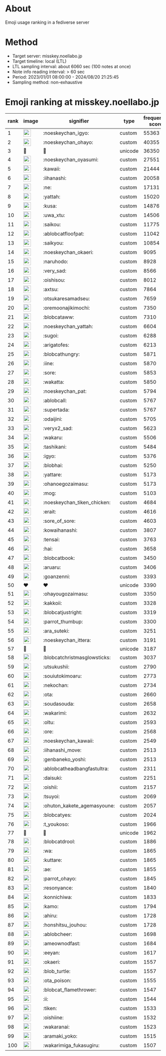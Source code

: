 # About
Emoji usage ranking in a fediverse server

# Method
- Target server: misskey.noellabo.jp
- Target timeline: local (LTL)
- LTL sampling interval: about 6060 sec (100 notes at once)
- Note info reading interval: > 60 sec
- Period: 2023/01/01 08:00:00 - 2024/08/20 21:25:45 
- Sampling method: non-exhaustive

# Emoji ranking at misskey.noellabo.jp

|rank|image|signifier|type|frequency score|
|----|----|----|----|----|
|1|<img height="24" src="https://misskey.noellabo.jp/emoji/noeskeychan_igyo.webp">|:noeskeychan_igyo:|custom|55363|
|2|<img height="24" src="https://misskey.noellabo.jp/emoji/noeskeychan_ohayo.webp">|:noeskeychan_ohayo:|custom|40355|
|3|🎉|🎉|unicode|36350|
|4|<img height="24" src="https://misskey.noellabo.jp/emoji/noeskeychan_oyasumi.webp">|:noeskeychan_oyasumi:|custom|27551|
|5|<img height="24" src="https://misskey.noellabo.jp/emoji/kawaii.webp">|:kawaii:|custom|21444|
|6|<img height="24" src="https://misskey.noellabo.jp/emoji/iihanashi.webp">|:iihanashi:|custom|20058|
|7|<img height="24" src="https://misskey.noellabo.jp/emoji/ne.webp">|:ne:|custom|17131|
|8|<img height="24" src="https://misskey.noellabo.jp/emoji/yattah.webp">|:yattah:|custom|15020|
|9|<img height="24" src="https://misskey.noellabo.jp/emoji/kusa.webp">|:kusa:|custom|14876|
|10|<img height="24" src="https://misskey.noellabo.jp/emoji/uwa_xtu.webp">|:uwa_xtu:|custom|14506|
|11|<img height="24" src="https://misskey.noellabo.jp/emoji/saikou.webp">|:saikou:|custom|11775|
|12|<img height="24" src="https://misskey.noellabo.jp/emoji/ablobcatfloofpat.webp">|:ablobcatfloofpat:|custom|11042|
|13|<img height="24" src="https://misskey.noellabo.jp/emoji/saikyou.webp">|:saikyou:|custom|10854|
|14|<img height="24" src="https://misskey.noellabo.jp/emoji/noeskeychan_okaeri.webp">|:noeskeychan_okaeri:|custom|9095|
|15|<img height="24" src="https://misskey.noellabo.jp/emoji/naruhodo.webp">|:naruhodo:|custom|8928|
|16|<img height="24" src="https://misskey.noellabo.jp/emoji/very_sad.webp">|:very_sad:|custom|8566|
|17|<img height="24" src="https://misskey.noellabo.jp/emoji/oishisou.webp">|:oishisou:|custom|8012|
|18|<img height="24" src="https://misskey.noellabo.jp/emoji/axtsu.webp">|:axtsu:|custom|7864|
|19|<img height="24" src="https://misskey.noellabo.jp/emoji/otsukaresamadseu.webp">|:otsukaresamadseu:|custom|7659|
|20|<img height="24" src="https://misskey.noellabo.jp/emoji/oremoonajikimochi.webp">|:oremoonajikimochi:|custom|7350|
|21|<img height="24" src="https://misskey.noellabo.jp/emoji/blobcataww.webp">|:blobcataww:|custom|7310|
|22|<img height="24" src="https://misskey.noellabo.jp/emoji/noeskeychan_yattah.webp">|:noeskeychan_yattah:|custom|6604|
|23|<img height="24" src="https://misskey.noellabo.jp/emoji/sugoi.webp">|:sugoi:|custom|6288|
|24|<img height="24" src="https://misskey.noellabo.jp/emoji/arigatofes.webp">|:arigatofes:|custom|6213|
|25|<img height="24" src="https://misskey.noellabo.jp/emoji/blobcathungry.webp">|:blobcathungry:|custom|5871|
|26|<img height="24" src="https://misskey.noellabo.jp/emoji/iine.webp">|:iine:|custom|5870|
|27|<img height="24" src="https://misskey.noellabo.jp/emoji/sore.webp">|:sore:|custom|5853|
|28|<img height="24" src="https://misskey.noellabo.jp/emoji/wakatta.webp">|:wakatta:|custom|5850|
|29|<img height="24" src="https://misskey.noellabo.jp/emoji/noeskeychan_pat.webp">|:noeskeychan_pat:|custom|5794|
|30|<img height="24" src="https://misskey.noellabo.jp/emoji/ablobcall.webp">|:ablobcall:|custom|5767|
|31|<img height="24" src="https://misskey.noellabo.jp/emoji/supertada.webp">|:supertada:|custom|5767|
|32|<img height="24" src="https://misskey.noellabo.jp/emoji/odaijini.webp">|:odaijini:|custom|5705|
|33|<img height="24" src="https://misskey.noellabo.jp/emoji/veryx2_sad.webp">|:veryx2_sad:|custom|5623|
|34|<img height="24" src="https://misskey.noellabo.jp/emoji/wakaru.webp">|:wakaru:|custom|5506|
|35|<img height="24" src="https://misskey.noellabo.jp/emoji/tashikani.webp">|:tashikani:|custom|5484|
|36|<img height="24" src="https://misskey.noellabo.jp/emoji/igyo.webp">|:igyo:|custom|5376|
|37|<img height="24" src="https://misskey.noellabo.jp/emoji/blobhai.webp">|:blobhai:|custom|5250|
|38|<img height="24" src="https://misskey.noellabo.jp/emoji/yattare.webp">|:yattare:|custom|5173|
|39|<img height="24" src="https://misskey.noellabo.jp/emoji/ohanoegozaimasu.webp">|:ohanoegozaimasu:|custom|5173|
|40|<img height="24" src="https://misskey.noellabo.jp/emoji/mog.webp">|:mog:|custom|5103|
|41|<img height="24" src="https://misskey.noellabo.jp/emoji/noeskeychan_tiken_chicken.webp">|:noeskeychan_tiken_chicken:|custom|4684|
|42|<img height="24" src="https://misskey.noellabo.jp/emoji/erait.webp">|:erait:|custom|4616|
|43|<img height="24" src="https://misskey.noellabo.jp/emoji/sore_of_sore.webp">|:sore_of_sore:|custom|4603|
|44|<img height="24" src="https://misskey.noellabo.jp/emoji/kowaihanashi.webp">|:kowaihanashi:|custom|3807|
|45|<img height="24" src="https://misskey.noellabo.jp/emoji/tensai.webp">|:tensai:|custom|3763|
|46|<img height="24" src="https://misskey.noellabo.jp/emoji/hai.webp">|:hai:|custom|3658|
|47|<img height="24" src="https://misskey.noellabo.jp/emoji/blobcatbook.webp">|:blobcatbook:|custom|3450|
|48|<img height="24" src="https://misskey.noellabo.jp/emoji/aruaru.webp">|:aruaru:|custom|3406|
|49|<img height="24" src="https://misskey.noellabo.jp/emoji/goanzenni.webp">|:goanzenni:|custom|3393|
|50|❤|❤|unicode|3390|
|51|<img height="24" src="https://misskey.noellabo.jp/emoji/ohayougozaimasu.webp">|:ohayougozaimasu:|custom|3350|
|52|<img height="24" src="https://misskey.noellabo.jp/emoji/kakkoii.webp">|:kakkoii:|custom|3328|
|53|<img height="24" src="https://misskey.noellabo.jp/emoji/blobcatjustright.webp">|:blobcatjustright:|custom|3319|
|54|<img height="24" src="https://misskey.noellabo.jp/emoji/parrot_thumbup.webp">|:parrot_thumbup:|custom|3300|
|55|<img height="24" src="https://misskey.noellabo.jp/emoji/ara_suteki.webp">|:ara_suteki:|custom|3251|
|56|<img height="24" src="https://misskey.noellabo.jp/emoji/noeskeychan_ittera.webp">|:noeskeychan_ittera:|custom|3191|
|57|🍗|🍗|unicode|3187|
|58|<img height="24" src="https://misskey.noellabo.jp/emoji/blobcatchristmasglowsticks.webp">|:blobcatchristmasglowsticks:|custom|3037|
|59|<img height="24" src="https://misskey.noellabo.jp/emoji/utsukushii.webp">|:utsukushii:|custom|2790|
|60|<img height="24" src="https://misskey.noellabo.jp/emoji/souiutokimoaru.webp">|:souiutokimoaru:|custom|2773|
|61|<img height="24" src="https://misskey.noellabo.jp/emoji/nekochan.webp">|:nekochan:|custom|2734|
|62|<img height="24" src="https://misskey.noellabo.jp/emoji/ota.webp">|:ota:|custom|2660|
|63|<img height="24" src="https://misskey.noellabo.jp/emoji/soudasouda.webp">|:soudasouda:|custom|2658|
|64|<img height="24" src="https://misskey.noellabo.jp/emoji/wakarimi.webp">|:wakarimi:|custom|2632|
|65|<img height="24" src="https://misskey.noellabo.jp/emoji/oltu.webp">|:oltu:|custom|2593|
|66|<img height="24" src="https://misskey.noellabo.jp/emoji/ore.webp">|:ore:|custom|2568|
|67|<img height="24" src="https://misskey.noellabo.jp/emoji/noeskeychan_kawaii.webp">|:noeskeychan_kawaii:|custom|2549|
|68|<img height="24" src="https://misskey.noellabo.jp/emoji/iihanashi_move.webp">|:iihanashi_move:|custom|2513|
|69|<img height="24" src="https://misskey.noellabo.jp/emoji/genbaneko_yoshi.webp">|:genbaneko_yoshi:|custom|2513|
|70|<img height="24" src="https://misskey.noellabo.jp/emoji/ablobcatheadbangfastultra.webp">|:ablobcatheadbangfastultra:|custom|2311|
|71|<img height="24" src="https://misskey.noellabo.jp/emoji/daisuki.webp">|:daisuki:|custom|2251|
|72|<img height="24" src="https://misskey.noellabo.jp/emoji/oishii.webp">|:oishii:|custom|2157|
|73|<img height="24" src="https://misskey.noellabo.jp/emoji/tsuyoi.webp">|:tsuyoi:|custom|2069|
|74|<img height="24" src="https://misskey.noellabo.jp/emoji/ohuton_kakete_agemasyoune.webp">|:ohuton_kakete_agemasyoune:|custom|2057|
|75|<img height="24" src="https://misskey.noellabo.jp/emoji/blobcatyes.webp">|:blobcatyes:|custom|2024|
|76|<img height="24" src="https://misskey.noellabo.jp/emoji/t_youkoso.webp">|:t_youkoso:|custom|1966|
|77|👀|👀|unicode|1962|
|78|<img height="24" src="https://misskey.noellabo.jp/emoji/blobcatdrool.webp">|:blobcatdrool:|custom|1886|
|79|<img height="24" src="https://misskey.noellabo.jp/emoji/wa.webp">|:wa:|custom|1865|
|80|<img height="24" src="https://misskey.noellabo.jp/emoji/kuttare.webp">|:kuttare:|custom|1865|
|81|<img height="24" src="https://misskey.noellabo.jp/emoji/ae.webp">|:ae:|custom|1855|
|82|<img height="24" src="https://misskey.noellabo.jp/emoji/parrot_ohayo.webp">|:parrot_ohayo:|custom|1845|
|83|<img height="24" src="https://misskey.noellabo.jp/emoji/resonyance.webp">|:resonyance:|custom|1840|
|84|<img height="24" src="https://misskey.noellabo.jp/emoji/konnichiwa.webp">|:konnichiwa:|custom|1833|
|85|<img height="24" src="https://misskey.noellabo.jp/emoji/kamo.webp">|:kamo:|custom|1794|
|86|<img height="24" src="https://misskey.noellabo.jp/emoji/ahiru.webp">|:ahiru:|custom|1728|
|87|<img height="24" src="https://misskey.noellabo.jp/emoji/honshitsu_jouhou.webp">|:honshitsu_jouhou:|custom|1728|
|88|<img height="24" src="https://misskey.noellabo.jp/emoji/ablobcheer.webp">|:ablobcheer:|custom|1698|
|89|<img height="24" src="https://misskey.noellabo.jp/emoji/ameownodfast.webp">|:ameownodfast:|custom|1684|
|90|<img height="24" src="https://misskey.noellabo.jp/emoji/eeyan.webp">|:eeyan:|custom|1617|
|91|<img height="24" src="https://misskey.noellabo.jp/emoji/okaeri.webp">|:okaeri:|custom|1557|
|92|<img height="24" src="https://misskey.noellabo.jp/emoji/blob_turtle.webp">|:blob_turtle:|custom|1557|
|93|<img height="24" src="https://misskey.noellabo.jp/emoji/ota_poison.webp">|:ota_poison:|custom|1555|
|94|<img height="24" src="https://misskey.noellabo.jp/emoji/blobcat_flamethrower.webp">|:blobcat_flamethrower:|custom|1547|
|95|<img height="24" src="https://misskey.noellabo.jp/emoji/ii.webp">|:ii:|custom|1544|
|96|<img height="24" src="https://misskey.noellabo.jp/emoji/tiken.webp">|:tiken:|custom|1533|
|97|<img height="24" src="https://misskey.noellabo.jp/emoji/oishiine.webp">|:oishiine:|custom|1532|
|98|<img height="24" src="https://misskey.noellabo.jp/emoji/wakaranai.webp">|:wakaranai:|custom|1523|
|99|<img height="24" src="https://misskey.noellabo.jp/emoji/aramaki_yoko.webp">|:aramaki_yoko:|custom|1515|
|100|<img height="24" src="https://misskey.noellabo.jp/emoji/wakarimiga_fukasugiru.webp">|:wakarimiga_fukasugiru:|custom|1507|
